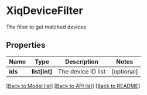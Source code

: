 # XiqDeviceFilter

The filter to get matched devices
## Properties
Name | Type | Description | Notes
------------ | ------------- | ------------- | -------------
**ids** | **list[int]** | The device ID list | [optional] 

[[Back to Model list]](../README.md#documentation-for-models) [[Back to API list]](../README.md#documentation-for-api-endpoints) [[Back to README]](../README.md)


